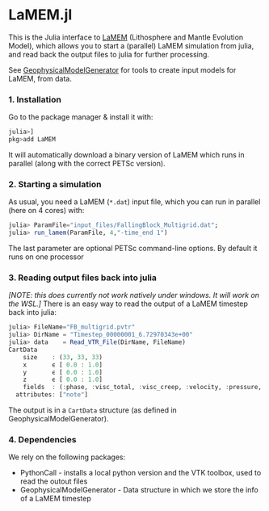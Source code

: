 # LaMEM.jl
This is the Julia interface to [LaMEM](https://bitbucket.org/bkaus/lamem) (Lithosphere and Mantle Evolution Model), which allows you to start a (parallel) LaMEM simulation from julia, and read back the output files to julia for further processing.

See [GeophysicalModelGenerator](https://github.com/JuliaGeodynamics/GeophysicalModelGenerator.jl) for tools to create input models for LaMEM, from data.

### 1. Installation
Go to the package manager & install it with:
```julia
julia>]
pkg>add LaMEM
```
It will automatically download a binary version of LaMEM which runs in parallel (along with the correct PETSc version).
### 2. Starting a simulation
As usual, you need a LaMEM (`*.dat`) input file, which you can run in parallel (here on 4 cores) with:
```julia
julia> ParamFile="input_files/FallingBlock_Multigrid.dat";
julia> run_lamem(ParamFile, 4,"-time_end 1")
```
The last parameter are optional PETSc command-line options. By default it runs on one processor
### 3. Reading output files back into julia
*[NOTE: this does currently not work natively under windows. It will work on the WSL.]*
There is an easy way to read the output of a LaMEM timestep back into julia:
```julia
julia> FileName="FB_multigrid.pvtr"
julia> DirName = "Timestep_00000001_6.72970343e+00"
julia> data    = Read_VTR_File(DirName, FileName)
CartData 
    size    : (33, 33, 33)
    x       ϵ [ 0.0 : 1.0]
    y       ϵ [ 0.0 : 1.0]
    z       ϵ [ 0.0 : 1.0]
    fields  : (:phase, :visc_total, :visc_creep, :velocity, :pressure, :strain_rate, :j2_dev_stress, :j2_strain_rate)
  attributes: ["note"]
```
The output is in a `CartData` structure (as defined in GeophysicalModelGenerator).

### 4. Dependencies
We rely on the following packages:
- PythonCall - installs a local python version and the VTK toolbox, used to read the outout files
- GeophysicalModelGenerator - Data structure in which we store the info of a LaMEM timestep 
